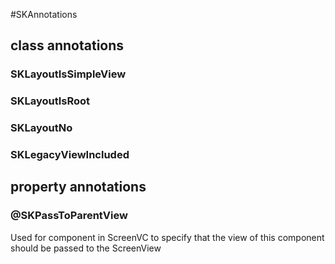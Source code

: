 #SKAnnotations

## class annotations

### SKLayoutIsSimpleView

### SKLayoutIsRoot

### SKLayoutNo

### SKLegacyViewIncluded

## property annotations

### @SKPassToParentView

Used for component in ScreenVC to specify that the view of this component should be passed to the ScreenView
